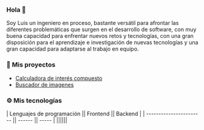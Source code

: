 ### Hola 👋

Soy Luis un ingeniero en proceso, bastante versátil para afrontar las diferentes problemáticas que surgen en el desarrollo de software, con muy buena capacidad para enfrentar nuevos retos y tecnologías, con una gran disposición para el aprendizaje e investigación de nuevas tecnologías y una gran capacidad para adaptarse al trabajo en equipo.

### 🚀 Mis proyectos
* [Calculadora de interés compuesto](https://github.com/lfmoreno304/calculadora-de-interes-compuesta)
* [Buscador de imagenes](https://github.com/lfmoreno304/Buscador-de-Imagenes)

### ⚙️ Mis tecnologías
| Lenguajes de programación || Frontend || Backend |
| ----------------------- || ------ || ----- |
||||||
<!--
**lfmoreno304/lfmoreno304** is a ✨ _special_ ✨ repository because its `README.md` (this file) appears on your GitHub profile.

Here are some ideas to get you started:

- 🔭 I’m currently working on ...
- 🌱 I’m currently learning ...
- 👯 I’m looking to collaborate on ...
- 🤔 I’m looking for help with ...
- 💬 Ask me about ...
- 📫 How to reach me: ...
- 😄 Pronouns: ...
- ⚡ Fun fact: ...
-->
